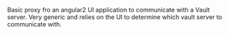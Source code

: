 Basic proxy fro an angular2 UI application to communicate with a Vault server. 
Very generic and relies on the UI to determine which vault server to communicate with.

